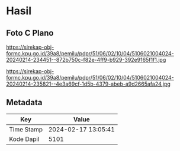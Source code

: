 # Hasil

## Foto C Plano

https://sirekap-obj-formc.kpu.go.id/39a8/pemilu/pdpr/51/06/02/10/04/5106021004024-20240214-234451--872b750c-f82e-4ff9-b929-392e9165f1f1.jpg

https://sirekap-obj-formc.kpu.go.id/39a8/pemilu/pdpr/51/06/02/10/04/5106021004024-20240214-235821--4e3a69cf-1d5b-4379-abeb-a9d2665afa24.jpg


## Metadata

| Key        | Value               |
| ---------- | ------------------- |
| Time Stamp | 2024-02-17 13:05:41 |
| Kode Dapil | 5101                |



